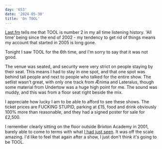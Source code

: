```yaml
---
day: '653'
date: '2024-05-30'
title: 'On TOOL'
---
```


[Last.fm](https://www.last.fm/user/a_________s) tells me that TOOL is number 2 in my all time listening history. 'All time' being since the end of 2002 - my tendency to get rid of things means my account that started in 2005 is long gone.

Tonight I saw TOOL for the 6th time, and I'm sorry to say that it was not good.

The venue was seated, and security were very strict on people staying by their seat. This means I had to stay in one spot, and that one spot was behind tall people and next to people who talked for the entire show. The setlist wasn't great, with only one track from Ænima and Lateralus, though some material from Undertow was a huge high point for me. The sound was muddy, and this was from a floor seat right beside the mix.

I appreciate how lucky I am to be able to afford to see these shows. The ticket prices are FUCKING STUPID, parking at £15, food and drink obviously 100% more than reasonable, and they had a signed poster for sale for £2,500.

I remember clearly sitting on the floor outside Brixton Academy in 2001, barely able to come to terms with what [I had just seen](https://www.setlist.fm/setlist/tool/2001/brixton-academy-london-england-3bd65494.html). It was off the scale amazing. I'd like to feel that again after a show, I just don't think it's going to be TOOL.
